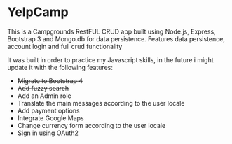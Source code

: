 # YelpCamp

This is a Campgrounds RestFUL CRUD app built using Node.js, Express, Bootstrap 3 and Mongo.db for data persistence. Features data persistence, account login and full crud functionality

It was built in order to practice my Javascript skills, in the future i might update it with the following features:

<ul>
  <li><s>Migrate to Bootstrap 4</s></li>
    <li><s>Add fuzzy search</s></li>
  <li>Add an Admin role</li>
  <li>Translate the main messages according to the user locale</li>
  <li>Add payment options</li>
  <li>Integrate Google Maps</li>
  <li>Change currency form according to the user locale</li>
  <li>Sign in using OAuth2</li>
</ul>
